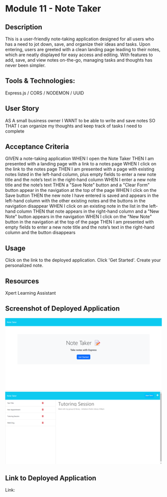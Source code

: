 # Module 11 - Note Taker
<!-- On-the-job ticket or feature request challenges -->

## Description
This is a user-friendly note-taking application designed for all users who has a need to jot down, save, and organize their ideas and tasks. Upon entering, users are greeted with a clean landing page leading to their notes, which are neatly displayed for easy access and editing. With features to add, save, and view notes on-the-go, managing tasks and thoughts has never been simpler. 

## Tools & Technologies:
Express.js /
CORS /
NODEMON /
UUID

## User Story
AS A small business owner
I WANT to be able to write and save notes
SO THAT I can organize my thoughts and keep track of tasks I need to complete

## Acceptance Criteria
GIVEN a note-taking application
WHEN I open the Note Taker
THEN I am presented with a landing page with a link to a notes page
WHEN I click on the link to the notes page
THEN I am presented with a page with existing notes listed in the left-hand column, plus empty fields to enter a new note title and the note’s text in the right-hand column
WHEN I enter a new note title and the note’s text
THEN a "Save Note" button and a "Clear Form" button appear in the navigation at the top of the page
WHEN I click on the Save button
THEN the new note I have entered is saved and appears in the left-hand column with the other existing notes and the buttons in the navigation disappear
WHEN I click on an existing note in the list in the left-hand column
THEN that note appears in the right-hand column and a "New Note" button appears in the navigation
WHEN I click on the "New Note" button in the navigation at the top of the page
THEN I am presented with empty fields to enter a new note title and the note’s text in the right-hand column and the button disappears

## Usage
Click on the link to the deployed application. 
Click 'Get Started'.
Create your personalized note.

## Resources
Xpert Learning Assistant

## Screenshot of Deployed Application
<img src="miniature-eureka-main/miniature-eureka-main/Develop/public/assets/Module11-NoteTaker0.png"/>
<img src="miniature-eureka-main/miniature-eureka-main/Develop/public/assets/Module11-NoteTaker1.png"/>

## Link to Deployed Application
Link: 
